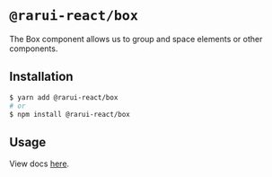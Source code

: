 # `@rarui-react/box`

The Box component allows us to group and space elements or other components.

## Installation

```sh
$ yarn add @rarui-react/box
# or
$ npm install @rarui-react/box
```

## Usage

View docs [here]().
